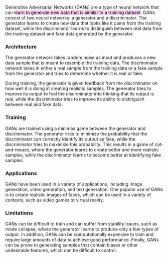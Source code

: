 
Generative Adversarial Networks (GANs) are a type of neural network that can l<mark style="background: #FFB8EBA6;">earn to generate new data that is similar to a training dataset</mark>. GANs consist of two neural networks: a generator and a discriminator. The generator learns to create new data that looks like it came from the training dataset, while the discriminator learns to distinguish between real data from the training dataset and fake data generated by the generator.

### Architecture

The generator network takes random noise as input and produces a new data sample that is meant to resemble the training data. The discriminator network takes in either a real sample from the training data or a fake sample from the generator and tries to determine whether it is real or fake.

During training, the generator is given feedback from the discriminator on how well it is doing at creating realistic samples. The generator tries to improve its output to fool the discriminator into thinking that its output is real, while the discriminator tries to improve its ability to distinguish between real and fake data.

### Training

GANs are trained using a minimax game between the generator and discriminator. The generator tries to minimize the probability that the discriminator can correctly identify its output as fake, while the discriminator tries to maximize this probability. This results in a game of cat-and-mouse, where the generator learns to create better and more realistic samples, while the discriminator learns to become better at identifying fake samples.

### Applications

GANs have been used in a variety of applications, including image generation, video generation, and text generation. One popular use of GANs is to create realistic images of faces, which can be used in a variety of contexts, such as video games or virtual reality.

### Limitations

GANs can be difficult to train and can suffer from stability issues, such as mode collapse, where the generator learns to produce only a few types of output. In addition, GANs can be computationally expensive to train and require large amounts of data to achieve good performance. Finally, GANs can be prone to generating samples that contain biases or other undesirable features, which can be difficult to control.